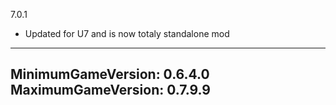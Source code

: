 7.0.1 
* Updated for U7 and is now totaly standalone mod

---
MinimumGameVersion: 0.6.4.0
MaximumGameVersion: 0.7.9.9
---